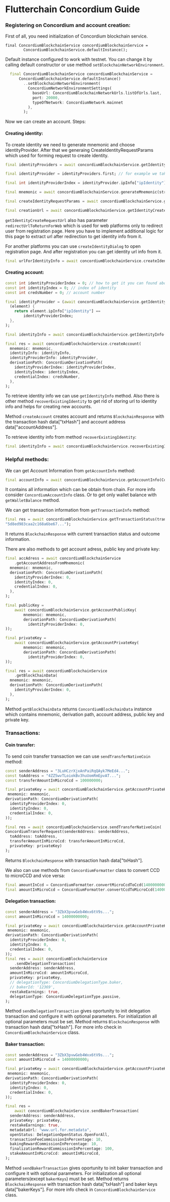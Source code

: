 # Flutterchain Concordium Guide

### Registering on Concordium and account creation:

First of all, you need initialization of Concordium blockchain service.

```
final ConcordiumBlockchainService concordiumBlockchainService =
        ConcordiumBlockchainService.defaultInstance();
```

Default instance configured to work with testnet. You can change it by calling default constructor or use method `setBlockchainNetworkEnvironment`.

```dart
  final ConcordiumBlockchainService concordiumBlockchainService =
      ConcordiumBlockchainService.defaultInstance()
        ..setBlockchainNetworkEnvironment(
          ConcordiumNetworkEnvironmentSettings(
            baseUrl: ConcordiumBlockchainNetworkUrls.listOfUrls.last,
            port: 20000,
            typeOfNetwork: ConcordiumNetwork.mainnet
          ),
        );
```

Now we can create an account. Steps:

#### Creating identity:

To create identity we need to generate mnemonic and choose identityProvider. After that we generaing CreateIdentityRequestParams which used for forming request to create identity.

```dart
final identityProviders = await concordiumBlockchainService.getIdentityProviders();

final identityProvider = identityProviders.first; // for example we take first

final int identityProviderIndex = identityProvider.ipInfo["ipIdentity"]; // thats how to get identityProviderIndex

final mnemonic = await concordiumBlockchainService.generateMnemonic(strength: 128);

final createIdentityRequestParams = await concordiumBlockchainService.getCreateIdentityRequestParams(mnemonic: mnemonic, identityProvider: identityProvider, identityIndex: 0);

final creationUrl = await concordiumBlockchainService.getIdentityCreateRequestUrl(identityProvider: identityProviders.first,createIdentityRequestParams: createIdentityRequestParams);

```

`getIdentityCreateRequestUrl` also has parameter `redirectUrlToReturnForWeb` which is used for web platforms only to redirect user from registration page. Here you have to implement additional logic for this page to extract url after redirection to get identity info from it.

For another platforms you can use `createIdentityDialog` to open registration page. And after registration you can get identity url info from it.

```dart
final urlForIdentityInfo = await concordiumBlockchainService.createIdentityDialog(context: context,creationUrl: creationUrl);
```

#### Creating account:

```dart
const int identityProviderIndex = 0; // how to get it you can found above
const int identityIndex = 0; // index of identity
const int credsNumber = 0; // account number

final identityProvider = (await concordiumBlockchainService.getIdentityProviders()).firstWhere(
  (element) {
    return element.ipInfo["ipIdentity"] ==
        identityProviderIndex;
  },
);

final identityInfo = await concordiumBlockchainService.getIdentityInfo(urlToGetIdentityInfo);

final res = await concordiumBlockchainService.createAccount(
  mnemonic: mnemonic,
  identityInfo: identityInfo,
  identityProviderInfo: identityProvider,
  derivationPath: ConcordiumDerivationPath(
    identityProviderIndex: identityProviderIndex,
    identityIndex: identityIndex,
    credentialIndex: credsNumber,
  ),
);
```

To retrieve identity info we can use `getIdentityInfo` method. Also there is other method `recoverExistingIdentity` to get rid of storing url to identity info and helps for creating new accounts.

Method `createAccount` creates account and returns `BlockchainResponse` with the transaction hash data["txHash"] and account address data["accountAddress"].

To retrieve identity info from method `recoverExistingIdentity`:

```dart
final identityInfo = await concordiumBlockchainService.recoverExistingIdentity(mnemonic: mnemonic, identityProvider: identityProvider,identityIndex: identityIndex);
```

### Helpful methods:

We can get Account Information from `getAccountInfo` method:

```dart
final accountInfo = await concordiumBlockchainService.getAccountInfo(ConcordiumAccountInfoRequest(accountAddress: "3ZbX3pvwGeb4Wxx6tV9swEphAaSLXJPqQPQV7sa7nHDZ3aqiNe"));
```

It contains all information which can be obtain from chain. For more info consider `ConcordiumAccountInfo` class.
Or to get only wallet balance with `getWalletBalance` method.

We can get transaction information from `getTransactionInfo` method:

```dart
final res = await concordiumBlockchainService.getTransactionStatus(transactionHash:
"5d8ed983caa2c168a6be67...");
```

It returns `BlockchainResponse` with current transaction status and outcome information.

There are also methods to get account adress, public key and private key:

```dart
final accAdress = await concordiumBlockchainService
    .getAccountAddressFromMnemonic(
  mnemonic: mnemonic,
  derivationPath: ConcordiumDerivationPath(
    identityProviderIndex: 0,
    identityIndex: 0,
    credentialIndex: 0,
  ),
);

final publicKey =
    await concordiumBlockchainService.getAccountPublicKey(
        mnemonic: mnemonic,
        derivationPath: ConcordiumDerivationPath(
          identityProviderIndex: 0,
));

final privateKey =
    await concordiumBlockchainService.getAccountPrivateKey(
        mnemonic: mnemonic,
        derivationPath: ConcordiumDerivationPath(
          identityProviderIndex: 0,
));

final res = await concordiumBlockchainService
    .getBlockChainData(
  mnemonic: mnemonic,
  derivationPath: ConcordiumDerivationPath(
    identityProviderIndex: 0,
  ),
);
```

Method `getBlockChainData` returns `ConcordiumBlockchainData` instance which contains mnemonic, derivation path, account address, public key and private key.

### Transactions:

#### Coin transfer:

To send coin transfer transaction we can use `sendTransferNativeCoin` method:

```dart
const senderAddress = "3LuHCzrXjxAnPaiRqQAyk7MeEd4...";
const toAddress = "4ZZ5wvTLoiokBv3huUomRmEpvAT...";
const transferAmountInMicroCcd = 100000000;

final privateKey = await concordiumBlockchainService.getAccountPrivateKey(
 mnemonic: mnemonic,
derivationPath: ConcordiumDerivationPath(
  identityProviderIndex: 0,
  identityIndex: 0,
  credentialIndex: 0,
));

final res = await concordiumBlockchainService.sendTransferNativeCoin(
ConcordiumTransferRequest(senderAddress: senderAddress,
  toAddress: toAddress,
  transferAmountInMicroCcd: transferAmountInMicroCcd,
  privateKey: privateKey)
);
```

Returns `BlockchainResponse` with transaction hash data["txHash"].

We also can use methods from `ConcordiumFormatter` class to convert CCD to microCCD and vice versa:

```dart
final amountInCcd = ConcordiumFormatter.convertMicroCcdToCcd(14000000000);
final amountInMicroCcd = ConcordiumFormatter.convertCcdToMicroCcd(14000);
```

#### Delegation transaction:

```dart
const senderAddress = "3ZbX3pvwGeb4Wxx6tV9s...";
const amountInMicroCcd = 14000000000;

final privateKey = await concordiumBlockchainService.getAccountPrivateKey(
 mnemonic: mnemonic,
derivationPath: ConcordiumDerivationPath(
  identityProviderIndex: 0,
  identityIndex: 0,
  credentialIndex: 0,
));
final res = await concordiumBlockchainService
    .sendDelegationTransaction(
  senderAddress: senderAddress,
  amountInMicroCcd: amountInMicroCcd,
  privateKey: privateKey,
  // delegationType: ConcordiumDelegationType.baker,
  // bakerId: '12369',
  restakeEarnings: true,
  delegationType: ConcordiumDelegationType.passive,
);
```

Method `sendDelegationTransaction` gives oportunity to init delegation transaction and configure it with optional parameters. For initialization all optional parameters must be set. Method returns `BlockchainResponse` with transaction hash data["txHash"].
For more info check in `ConcordiumBlockchainService` class.

#### Baker transaction:

```dart
const senderAddress = "3ZbX3pvwGeb4Wxx6tV9s...";
const amountInMicroCcd = 14000000000;

final privateKey = await concordiumBlockchainService.getAccountPrivateKey(
 mnemonic: mnemonic,
derivationPath: ConcordiumDerivationPath(
  identityProviderIndex: 0,
  identityIndex: 0,
  credentialIndex: 0,
));

final res =
    await concordiumBlockchainService.sendBakerTransaction(
  senderAddress: senderAddress,
  privateKey: privateKey,
  restakeEarnings: true,
  metadataUrl: "www.url.for.metadata",
  openStatus: DelegationOpenStatus.OpenForAll,
  transactionFeeCommissionInPercentage: 10,
  bakingRewardCommissionInPercentage: 10,
  finalizationRewardCommissionInPercentage: 100,
  stakeAmountInMicroCcd: amountInMicroCcd,
);
```

Method `sendBakerTransaction` gives oportunity to init baker transaction and configure it with optional parameters. For initialization all optional parameters(except `bakerKeys`) must be set. Method returns `BlockchainResponse` with transaction hash data["txHash"] and baker keys data["bakerKeys"].
For more info check in `ConcordiumBlockchainService` class.
